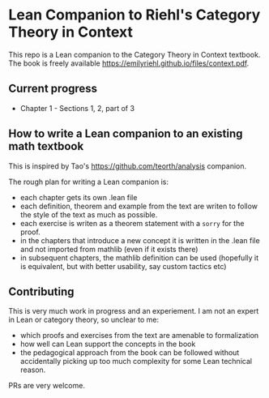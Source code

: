 # Lean Companion to Riehl's Category Theory in Context

This repo is a Lean companion to the Category Theory in Context textbook. The book is
freely available https://emilyriehl.github.io/files/context.pdf.

## Current progress

- Chapter 1 - Sections 1, 2, part of 3

## How to write a Lean companion to an existing math textbook

This is inspired by Tao's https://github.com/teorth/analysis companion.

The rough plan for writing a Lean companion is:

- each chapter gets its own .lean file
- each definition, theorem and example from the text are writen to follow the style of the text as much as possible.
- each exercise is writen as a theorem statement with a `sorry` for the proof.
- in the chapters that introduce a new concept it is written in the .lean file and not imported from mathlib (even if it exists there)
- in subsequent chapters, the mathlib definition can be used (hopefully it is equivalent, but with better usability, say custom tactics etc)

## Contributing

This is very much work in progress and an experiement. I am not an expert in Lean or category theory, so unclear to me:

- which proofs and exercises from the text are amenable to formalization
- how well can Lean support the concepts in the book
- the pedagogical approach from the book can be followed without accidentally picking up too much complexity for some Lean technical reason.

PRs are very welcome.
